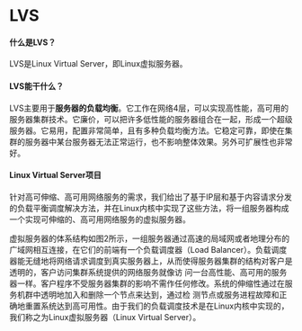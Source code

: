 # LVS

#### 什么是LVS？

LVS是Linux Virtual Server，即Linux虚拟服务器。

#### LVS能干什么？

LVS主要用于**服务器的负载均衡**。它工作在网络4层，可以实现高性能，高可用的服务器集群技术。它廉价，可以把许多低性能的服务器组合在一起，形成一个超级服务器。它易用，配置非常简单，且有多种负载均衡方法。它稳定可靠，即使在集群的服务器中某台服务器无法正常运行，也不影响整体效果。另外可扩展性也非常好。

#### **Linux Virtual Server项目**

针对高可伸缩、高可用网络服务的需求，我们给出了基于IP层和基于内容请求分发的负载平衡调度解决方法，并在Linux内核中实现了这些方法，将一组服务器构成一个实现可伸缩的、高可用网络服务的虚拟服务器。

虚拟服务器的体系结构如图2所示，一组服务器通过高速的局域网或者地理分布的广域网相互连接，在它们的前端有一个负载调度器（Load Balancer）。负载调度器能无缝地将网络请求调度到真实服务器上，从而使得服务器集群的结构对客户是透明的，客户访问集群系统提供的网络服务就像访 问一台高性能、高可用的服务器一样。客户程序不受服务器集群的影响不需作任何修改。系统的伸缩性通过在服务机群中透明地加入和删除一个节点来达到，通过检 测节点或服务进程故障和正确地重置系统达到高可用性。由于我们的负载调度技术是在Linux内核中实现的，我们称之为Linux虚拟服务器（Linux Virtual Server）。

